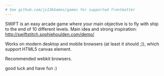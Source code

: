 ```yaml
---
# See github.com/js13kGames/games for supported frontmatter
---
```

SWIFT is an easy arcade game where your main objective is to fly with ship to the end of 10 different levels.
Main idea and strong inspiration: http://swiftstitch.sophiehoulden.com/demo/

Works on modern desktop and mobile browsers (at least it should ;)), which support HTML5 canvas element.

Recommended webkit browsers.

good luck and have fun :)
